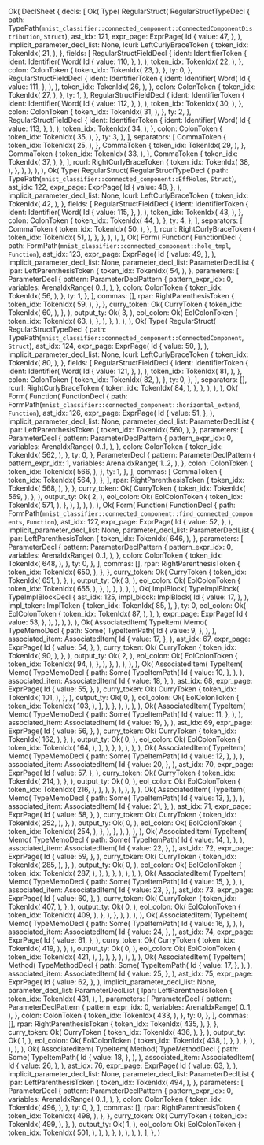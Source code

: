 Ok(
    DeclSheet {
        decls: [
            Ok(
                Type(
                    RegularStruct(
                        RegularStructTypeDecl {
                            path: TypePath(`mnist_classifier::connected_component::ConnectedComponentDistribution`, `Struct`),
                            ast_idx: 121,
                            expr_page: ExprPage(
                                Id {
                                    value: 47,
                                },
                            ),
                            implicit_parameter_decl_list: None,
                            lcurl: LeftCurlyBraceToken {
                                token_idx: TokenIdx(
                                    21,
                                ),
                            },
                            fields: [
                                RegularStructFieldDecl {
                                    ident: IdentifierToken {
                                        ident: Identifier(
                                            Word(
                                                Id {
                                                    value: 110,
                                                },
                                            ),
                                        ),
                                        token_idx: TokenIdx(
                                            22,
                                        ),
                                    },
                                    colon: ColonToken {
                                        token_idx: TokenIdx(
                                            23,
                                        ),
                                    },
                                    ty: 0,
                                },
                                RegularStructFieldDecl {
                                    ident: IdentifierToken {
                                        ident: Identifier(
                                            Word(
                                                Id {
                                                    value: 111,
                                                },
                                            ),
                                        ),
                                        token_idx: TokenIdx(
                                            26,
                                        ),
                                    },
                                    colon: ColonToken {
                                        token_idx: TokenIdx(
                                            27,
                                        ),
                                    },
                                    ty: 1,
                                },
                                RegularStructFieldDecl {
                                    ident: IdentifierToken {
                                        ident: Identifier(
                                            Word(
                                                Id {
                                                    value: 112,
                                                },
                                            ),
                                        ),
                                        token_idx: TokenIdx(
                                            30,
                                        ),
                                    },
                                    colon: ColonToken {
                                        token_idx: TokenIdx(
                                            31,
                                        ),
                                    },
                                    ty: 2,
                                },
                                RegularStructFieldDecl {
                                    ident: IdentifierToken {
                                        ident: Identifier(
                                            Word(
                                                Id {
                                                    value: 113,
                                                },
                                            ),
                                        ),
                                        token_idx: TokenIdx(
                                            34,
                                        ),
                                    },
                                    colon: ColonToken {
                                        token_idx: TokenIdx(
                                            35,
                                        ),
                                    },
                                    ty: 3,
                                },
                            ],
                            separators: [
                                CommaToken {
                                    token_idx: TokenIdx(
                                        25,
                                    ),
                                },
                                CommaToken {
                                    token_idx: TokenIdx(
                                        29,
                                    ),
                                },
                                CommaToken {
                                    token_idx: TokenIdx(
                                        33,
                                    ),
                                },
                                CommaToken {
                                    token_idx: TokenIdx(
                                        37,
                                    ),
                                },
                            ],
                            rcurl: RightCurlyBraceToken {
                                token_idx: TokenIdx(
                                    38,
                                ),
                            },
                        },
                    ),
                ),
            ),
            Ok(
                Type(
                    RegularStruct(
                        RegularStructTypeDecl {
                            path: TypePath(`mnist_classifier::connected_component::EffHoles`, `Struct`),
                            ast_idx: 122,
                            expr_page: ExprPage(
                                Id {
                                    value: 48,
                                },
                            ),
                            implicit_parameter_decl_list: None,
                            lcurl: LeftCurlyBraceToken {
                                token_idx: TokenIdx(
                                    42,
                                ),
                            },
                            fields: [
                                RegularStructFieldDecl {
                                    ident: IdentifierToken {
                                        ident: Identifier(
                                            Word(
                                                Id {
                                                    value: 115,
                                                },
                                            ),
                                        ),
                                        token_idx: TokenIdx(
                                            43,
                                        ),
                                    },
                                    colon: ColonToken {
                                        token_idx: TokenIdx(
                                            44,
                                        ),
                                    },
                                    ty: 4,
                                },
                            ],
                            separators: [
                                CommaToken {
                                    token_idx: TokenIdx(
                                        50,
                                    ),
                                },
                            ],
                            rcurl: RightCurlyBraceToken {
                                token_idx: TokenIdx(
                                    51,
                                ),
                            },
                        },
                    ),
                ),
            ),
            Ok(
                Form(
                    Function(
                        FunctionDecl {
                            path: FormPath(`mnist_classifier::connected_component::hole_tmpl`, `Function`),
                            ast_idx: 123,
                            expr_page: ExprPage(
                                Id {
                                    value: 49,
                                },
                            ),
                            implicit_parameter_decl_list: None,
                            parameter_decl_list: ParameterDeclList {
                                lpar: LeftParenthesisToken {
                                    token_idx: TokenIdx(
                                        54,
                                    ),
                                },
                                parameters: [
                                    ParameterDecl {
                                        pattern: ParameterDeclPattern {
                                            pattern_expr_idx: 0,
                                            variables: ArenaIdxRange(
                                                0..1,
                                            ),
                                        },
                                        colon: ColonToken {
                                            token_idx: TokenIdx(
                                                56,
                                            ),
                                        },
                                        ty: 1,
                                    },
                                ],
                                commas: [],
                                rpar: RightParenthesisToken {
                                    token_idx: TokenIdx(
                                        59,
                                    ),
                                },
                            },
                            curry_token: Ok(
                                CurryToken {
                                    token_idx: TokenIdx(
                                        60,
                                    ),
                                },
                            ),
                            output_ty: Ok(
                                3,
                            ),
                            eol_colon: Ok(
                                EolColonToken {
                                    token_idx: TokenIdx(
                                        63,
                                    ),
                                },
                            ),
                        },
                    ),
                ),
            ),
            Ok(
                Type(
                    RegularStruct(
                        RegularStructTypeDecl {
                            path: TypePath(`mnist_classifier::connected_component::ConnectedComponent`, `Struct`),
                            ast_idx: 124,
                            expr_page: ExprPage(
                                Id {
                                    value: 50,
                                },
                            ),
                            implicit_parameter_decl_list: None,
                            lcurl: LeftCurlyBraceToken {
                                token_idx: TokenIdx(
                                    80,
                                ),
                            },
                            fields: [
                                RegularStructFieldDecl {
                                    ident: IdentifierToken {
                                        ident: Identifier(
                                            Word(
                                                Id {
                                                    value: 121,
                                                },
                                            ),
                                        ),
                                        token_idx: TokenIdx(
                                            81,
                                        ),
                                    },
                                    colon: ColonToken {
                                        token_idx: TokenIdx(
                                            82,
                                        ),
                                    },
                                    ty: 0,
                                },
                            ],
                            separators: [],
                            rcurl: RightCurlyBraceToken {
                                token_idx: TokenIdx(
                                    84,
                                ),
                            },
                        },
                    ),
                ),
            ),
            Ok(
                Form(
                    Function(
                        FunctionDecl {
                            path: FormPath(`mnist_classifier::connected_component::horizontal_extend`, `Function`),
                            ast_idx: 126,
                            expr_page: ExprPage(
                                Id {
                                    value: 51,
                                },
                            ),
                            implicit_parameter_decl_list: None,
                            parameter_decl_list: ParameterDeclList {
                                lpar: LeftParenthesisToken {
                                    token_idx: TokenIdx(
                                        560,
                                    ),
                                },
                                parameters: [
                                    ParameterDecl {
                                        pattern: ParameterDeclPattern {
                                            pattern_expr_idx: 0,
                                            variables: ArenaIdxRange(
                                                0..1,
                                            ),
                                        },
                                        colon: ColonToken {
                                            token_idx: TokenIdx(
                                                562,
                                            ),
                                        },
                                        ty: 0,
                                    },
                                    ParameterDecl {
                                        pattern: ParameterDeclPattern {
                                            pattern_expr_idx: 1,
                                            variables: ArenaIdxRange(
                                                1..2,
                                            ),
                                        },
                                        colon: ColonToken {
                                            token_idx: TokenIdx(
                                                566,
                                            ),
                                        },
                                        ty: 1,
                                    },
                                ],
                                commas: [
                                    CommaToken {
                                        token_idx: TokenIdx(
                                            564,
                                        ),
                                    },
                                ],
                                rpar: RightParenthesisToken {
                                    token_idx: TokenIdx(
                                        568,
                                    ),
                                },
                            },
                            curry_token: Ok(
                                CurryToken {
                                    token_idx: TokenIdx(
                                        569,
                                    ),
                                },
                            ),
                            output_ty: Ok(
                                2,
                            ),
                            eol_colon: Ok(
                                EolColonToken {
                                    token_idx: TokenIdx(
                                        571,
                                    ),
                                },
                            ),
                        },
                    ),
                ),
            ),
            Ok(
                Form(
                    Function(
                        FunctionDecl {
                            path: FormPath(`mnist_classifier::connected_component::find_connected_components`, `Function`),
                            ast_idx: 127,
                            expr_page: ExprPage(
                                Id {
                                    value: 52,
                                },
                            ),
                            implicit_parameter_decl_list: None,
                            parameter_decl_list: ParameterDeclList {
                                lpar: LeftParenthesisToken {
                                    token_idx: TokenIdx(
                                        646,
                                    ),
                                },
                                parameters: [
                                    ParameterDecl {
                                        pattern: ParameterDeclPattern {
                                            pattern_expr_idx: 0,
                                            variables: ArenaIdxRange(
                                                0..1,
                                            ),
                                        },
                                        colon: ColonToken {
                                            token_idx: TokenIdx(
                                                648,
                                            ),
                                        },
                                        ty: 0,
                                    },
                                ],
                                commas: [],
                                rpar: RightParenthesisToken {
                                    token_idx: TokenIdx(
                                        650,
                                    ),
                                },
                            },
                            curry_token: Ok(
                                CurryToken {
                                    token_idx: TokenIdx(
                                        651,
                                    ),
                                },
                            ),
                            output_ty: Ok(
                                3,
                            ),
                            eol_colon: Ok(
                                EolColonToken {
                                    token_idx: TokenIdx(
                                        655,
                                    ),
                                },
                            ),
                        },
                    ),
                ),
            ),
            Ok(
                ImplBlock(
                    TypeImplBlock(
                        TypeImplBlockDecl {
                            ast_idx: 125,
                            impl_block: ImplBlock(
                                Id {
                                    value: 17,
                                },
                            ),
                            impl_token: ImplToken {
                                token_idx: TokenIdx(
                                    85,
                                ),
                            },
                            ty: 0,
                            eol_colon: Ok(
                                EolColonToken {
                                    token_idx: TokenIdx(
                                        87,
                                    ),
                                },
                            ),
                            expr_page: ExprPage(
                                Id {
                                    value: 53,
                                },
                            ),
                        },
                    ),
                ),
            ),
            Ok(
                AssociatedItem(
                    TypeItem(
                        Memo(
                            TypeMemoDecl {
                                path: Some(
                                    TypeItemPath(
                                        Id {
                                            value: 9,
                                        },
                                    ),
                                ),
                                associated_item: AssociatedItem(
                                    Id {
                                        value: 17,
                                    },
                                ),
                                ast_idx: 67,
                                expr_page: ExprPage(
                                    Id {
                                        value: 54,
                                    },
                                ),
                                curry_token: Ok(
                                    CurryToken {
                                        token_idx: TokenIdx(
                                            90,
                                        ),
                                    },
                                ),
                                output_ty: Ok(
                                    2,
                                ),
                                eol_colon: Ok(
                                    EolColonToken {
                                        token_idx: TokenIdx(
                                            94,
                                        ),
                                    },
                                ),
                            },
                        ),
                    ),
                ),
            ),
            Ok(
                AssociatedItem(
                    TypeItem(
                        Memo(
                            TypeMemoDecl {
                                path: Some(
                                    TypeItemPath(
                                        Id {
                                            value: 10,
                                        },
                                    ),
                                ),
                                associated_item: AssociatedItem(
                                    Id {
                                        value: 18,
                                    },
                                ),
                                ast_idx: 68,
                                expr_page: ExprPage(
                                    Id {
                                        value: 55,
                                    },
                                ),
                                curry_token: Ok(
                                    CurryToken {
                                        token_idx: TokenIdx(
                                            101,
                                        ),
                                    },
                                ),
                                output_ty: Ok(
                                    0,
                                ),
                                eol_colon: Ok(
                                    EolColonToken {
                                        token_idx: TokenIdx(
                                            103,
                                        ),
                                    },
                                ),
                            },
                        ),
                    ),
                ),
            ),
            Ok(
                AssociatedItem(
                    TypeItem(
                        Memo(
                            TypeMemoDecl {
                                path: Some(
                                    TypeItemPath(
                                        Id {
                                            value: 11,
                                        },
                                    ),
                                ),
                                associated_item: AssociatedItem(
                                    Id {
                                        value: 19,
                                    },
                                ),
                                ast_idx: 69,
                                expr_page: ExprPage(
                                    Id {
                                        value: 56,
                                    },
                                ),
                                curry_token: Ok(
                                    CurryToken {
                                        token_idx: TokenIdx(
                                            162,
                                        ),
                                    },
                                ),
                                output_ty: Ok(
                                    0,
                                ),
                                eol_colon: Ok(
                                    EolColonToken {
                                        token_idx: TokenIdx(
                                            164,
                                        ),
                                    },
                                ),
                            },
                        ),
                    ),
                ),
            ),
            Ok(
                AssociatedItem(
                    TypeItem(
                        Memo(
                            TypeMemoDecl {
                                path: Some(
                                    TypeItemPath(
                                        Id {
                                            value: 12,
                                        },
                                    ),
                                ),
                                associated_item: AssociatedItem(
                                    Id {
                                        value: 20,
                                    },
                                ),
                                ast_idx: 70,
                                expr_page: ExprPage(
                                    Id {
                                        value: 57,
                                    },
                                ),
                                curry_token: Ok(
                                    CurryToken {
                                        token_idx: TokenIdx(
                                            214,
                                        ),
                                    },
                                ),
                                output_ty: Ok(
                                    0,
                                ),
                                eol_colon: Ok(
                                    EolColonToken {
                                        token_idx: TokenIdx(
                                            216,
                                        ),
                                    },
                                ),
                            },
                        ),
                    ),
                ),
            ),
            Ok(
                AssociatedItem(
                    TypeItem(
                        Memo(
                            TypeMemoDecl {
                                path: Some(
                                    TypeItemPath(
                                        Id {
                                            value: 13,
                                        },
                                    ),
                                ),
                                associated_item: AssociatedItem(
                                    Id {
                                        value: 21,
                                    },
                                ),
                                ast_idx: 71,
                                expr_page: ExprPage(
                                    Id {
                                        value: 58,
                                    },
                                ),
                                curry_token: Ok(
                                    CurryToken {
                                        token_idx: TokenIdx(
                                            252,
                                        ),
                                    },
                                ),
                                output_ty: Ok(
                                    0,
                                ),
                                eol_colon: Ok(
                                    EolColonToken {
                                        token_idx: TokenIdx(
                                            254,
                                        ),
                                    },
                                ),
                            },
                        ),
                    ),
                ),
            ),
            Ok(
                AssociatedItem(
                    TypeItem(
                        Memo(
                            TypeMemoDecl {
                                path: Some(
                                    TypeItemPath(
                                        Id {
                                            value: 14,
                                        },
                                    ),
                                ),
                                associated_item: AssociatedItem(
                                    Id {
                                        value: 22,
                                    },
                                ),
                                ast_idx: 72,
                                expr_page: ExprPage(
                                    Id {
                                        value: 59,
                                    },
                                ),
                                curry_token: Ok(
                                    CurryToken {
                                        token_idx: TokenIdx(
                                            285,
                                        ),
                                    },
                                ),
                                output_ty: Ok(
                                    0,
                                ),
                                eol_colon: Ok(
                                    EolColonToken {
                                        token_idx: TokenIdx(
                                            287,
                                        ),
                                    },
                                ),
                            },
                        ),
                    ),
                ),
            ),
            Ok(
                AssociatedItem(
                    TypeItem(
                        Memo(
                            TypeMemoDecl {
                                path: Some(
                                    TypeItemPath(
                                        Id {
                                            value: 15,
                                        },
                                    ),
                                ),
                                associated_item: AssociatedItem(
                                    Id {
                                        value: 23,
                                    },
                                ),
                                ast_idx: 73,
                                expr_page: ExprPage(
                                    Id {
                                        value: 60,
                                    },
                                ),
                                curry_token: Ok(
                                    CurryToken {
                                        token_idx: TokenIdx(
                                            407,
                                        ),
                                    },
                                ),
                                output_ty: Ok(
                                    0,
                                ),
                                eol_colon: Ok(
                                    EolColonToken {
                                        token_idx: TokenIdx(
                                            409,
                                        ),
                                    },
                                ),
                            },
                        ),
                    ),
                ),
            ),
            Ok(
                AssociatedItem(
                    TypeItem(
                        Memo(
                            TypeMemoDecl {
                                path: Some(
                                    TypeItemPath(
                                        Id {
                                            value: 16,
                                        },
                                    ),
                                ),
                                associated_item: AssociatedItem(
                                    Id {
                                        value: 24,
                                    },
                                ),
                                ast_idx: 74,
                                expr_page: ExprPage(
                                    Id {
                                        value: 61,
                                    },
                                ),
                                curry_token: Ok(
                                    CurryToken {
                                        token_idx: TokenIdx(
                                            419,
                                        ),
                                    },
                                ),
                                output_ty: Ok(
                                    0,
                                ),
                                eol_colon: Ok(
                                    EolColonToken {
                                        token_idx: TokenIdx(
                                            421,
                                        ),
                                    },
                                ),
                            },
                        ),
                    ),
                ),
            ),
            Ok(
                AssociatedItem(
                    TypeItem(
                        Method(
                            TypeMethodDecl {
                                path: Some(
                                    TypeItemPath(
                                        Id {
                                            value: 17,
                                        },
                                    ),
                                ),
                                associated_item: AssociatedItem(
                                    Id {
                                        value: 25,
                                    },
                                ),
                                ast_idx: 75,
                                expr_page: ExprPage(
                                    Id {
                                        value: 62,
                                    },
                                ),
                                implicit_parameter_decl_list: None,
                                parameter_decl_list: ParameterDeclList {
                                    lpar: LeftParenthesisToken {
                                        token_idx: TokenIdx(
                                            431,
                                        ),
                                    },
                                    parameters: [
                                        ParameterDecl {
                                            pattern: ParameterDeclPattern {
                                                pattern_expr_idx: 0,
                                                variables: ArenaIdxRange(
                                                    0..1,
                                                ),
                                            },
                                            colon: ColonToken {
                                                token_idx: TokenIdx(
                                                    433,
                                                ),
                                            },
                                            ty: 0,
                                        },
                                    ],
                                    commas: [],
                                    rpar: RightParenthesisToken {
                                        token_idx: TokenIdx(
                                            435,
                                        ),
                                    },
                                },
                                curry_token: Ok(
                                    CurryToken {
                                        token_idx: TokenIdx(
                                            436,
                                        ),
                                    },
                                ),
                                output_ty: Ok(
                                    1,
                                ),
                                eol_colon: Ok(
                                    EolColonToken {
                                        token_idx: TokenIdx(
                                            438,
                                        ),
                                    },
                                ),
                            },
                        ),
                    ),
                ),
            ),
            Ok(
                AssociatedItem(
                    TypeItem(
                        Method(
                            TypeMethodDecl {
                                path: Some(
                                    TypeItemPath(
                                        Id {
                                            value: 18,
                                        },
                                    ),
                                ),
                                associated_item: AssociatedItem(
                                    Id {
                                        value: 26,
                                    },
                                ),
                                ast_idx: 76,
                                expr_page: ExprPage(
                                    Id {
                                        value: 63,
                                    },
                                ),
                                implicit_parameter_decl_list: None,
                                parameter_decl_list: ParameterDeclList {
                                    lpar: LeftParenthesisToken {
                                        token_idx: TokenIdx(
                                            494,
                                        ),
                                    },
                                    parameters: [
                                        ParameterDecl {
                                            pattern: ParameterDeclPattern {
                                                pattern_expr_idx: 0,
                                                variables: ArenaIdxRange(
                                                    0..1,
                                                ),
                                            },
                                            colon: ColonToken {
                                                token_idx: TokenIdx(
                                                    496,
                                                ),
                                            },
                                            ty: 0,
                                        },
                                    ],
                                    commas: [],
                                    rpar: RightParenthesisToken {
                                        token_idx: TokenIdx(
                                            498,
                                        ),
                                    },
                                },
                                curry_token: Ok(
                                    CurryToken {
                                        token_idx: TokenIdx(
                                            499,
                                        ),
                                    },
                                ),
                                output_ty: Ok(
                                    1,
                                ),
                                eol_colon: Ok(
                                    EolColonToken {
                                        token_idx: TokenIdx(
                                            501,
                                        ),
                                    },
                                ),
                            },
                        ),
                    ),
                ),
            ),
        ],
    },
)